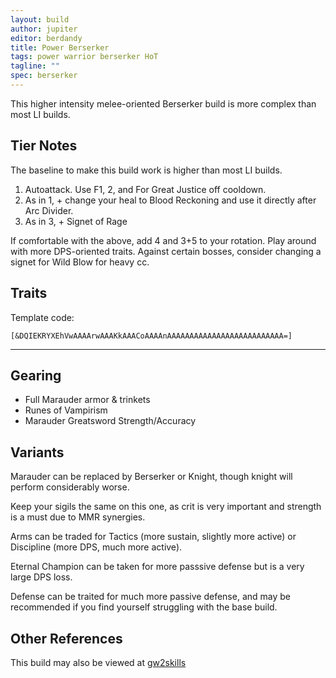 ```yaml
---
layout: build
author: jupiter
editor: berdandy
title: Power Berserker
tags: power warrior berserker HoT
tagline: ""
spec: berserker
---
```


This higher intensity melee-oriented Berserker build is more complex than most LI builds.

## Tier Notes

The baseline to make this build work is higher than most LI builds.

1. Autoattack. Use F1, 2, and For Great Justice off cooldown.
2. As in 1, + change your heal to Blood Reckoning and use it directly after Arc Divider.
3. As in 3, + Signet of Rage

If comfortable with the above, add 4 and 3+5 to your rotation. Play around with more DPS-oriented traits. Against certain bosses, consider changing a signet for Wild Blow for heavy cc.

## Traits

Template code:

`[&DQIEKRYXEhVwAAAArwAAAKkAAACoAAAAnAAAAAAAAAAAAAAAAAAAAAAAAAA=]`

---

<div
  data-armory-embed='skills'
  data-armory-ids='14389,14410,14404,14403,14355'
>
</div>
<div
  data-armory-embed='specializations'
  data-armory-ids='4,22,18'
  data-armory-4-traits='1447,1338,1454'
  data-armory-22-traits='1372,1368,1375'
  data-armory-18-traits='2049,2011,1928'
>
</div>
<script async src='https://unpkg.com/armory-embeds@^0.x.x/armory-embeds.js'></script>

## Gearing

- Full Marauder armor & trinkets
- Runes of Vampirism
- Marauder Greatsword Strength/Accuracy

## Variants

Marauder can be replaced by Berserker or Knight, though knight will perform considerably worse.

Keep your sigils the same on this one, as crit is very important and strength is a must due to MMR synergies.

Arms can be traded for Tactics (more sustain, slightly more active) or Discipline (more DPS, much more active).

Eternal Champion can be taken for more passsive defense but is a very large DPS loss.

Defense can be traited for much more passive defense, and may be recommended if you find yourself struggling with the base build.

## Other References

This build may also be viewed at [gw2skills](http://gw2skills.net/editor/?PKQAElZwoYTsLWJOSPXtKA-zRRYBRBIG+yIwCIiEwvB-e)

